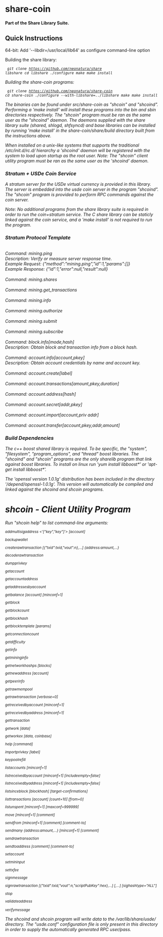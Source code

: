 share-coin
==========

<h4>Part of the Share Library Suite.</b>

<h2>Quick Instructions</h2>

64-bit: Add '--libdir=/usr/local/lib64' as configure command-line option

Building the share library:
<i><small><pre>
  git clone https://github.com/neonatura/share libshare
  cd libshare
  ./configure
  make
  make install
</pre></small><i>

Building the share-coin programs:
<i><small><pre>
  git clone https://github.com/neonatura/share-coin
  cd share-coin
  ./configure --with-libshare=../libshare
  make
  make install
</pre></small><i>

The binaries can be found under src/share-coin as "shcoin" and "shcoind". Performing a 'make install' will install these programs into the bin and sbin directories respectively. The "shcoin" program must be ran as the same user as the "shcoind" daemon. The daemons supplied with the share library suite (shared, shlogd, shfsyncd) and base libraries can be installed by running 'make install' in the share-coin/share/build directory built from the instructions above. 

When installed on a unix-like systems that supports the traditional /etc/init.d/rc.d/ hierarchy a 'shcoind' daemon will be registered with the system to load upon startup as the root user. 
Note: The "shcoin" client utility program must be ran as the same user as the 'shcoind' daemon.

<h3>Stratum + USDe Coin Service</h3>
A stratum server for the USDe virtual currency is provided in this library. The server is embedded into the usde coin server in the program "shcoind". The "shcoin" program is provided to perform RPC commands against the coin server.

Note: No additional programs from the share library suite is required in order to run the coin+stratum service. The C share library can be staticly linked against the coin service, and a 'make install' is not required to run the program.


<h3>Stratum Protocol Template</h3>
<br>Command: mining.ping
<br>Description: Verify or measure server response time.
<br>Example Request: {"method":"mining.ping","id":1,"params":[]}
<br>Example Response: {"id":1,"error":null,"result":null}
<br>
<br>Command: mining.shares
<br>
<br>Command: mining.get_transactions
<br>
<br>Command: mining.info
<br>
<br>Command: mining.authorize
<br>
<br>Command: mining.submit
<br>
<br>Command: mining.subscribe
<br>
<br>Command: block.info[mode,hash]
<br>Description: Obtain block and transaction info from a block hash.
<br>
<br>Command: account.info[account,pkey]
<br>Description: Obtain account credentials by name and account key.
<br>
<br>Command: account.create[label]
<br>
<br>Command: account.transactions[amount,pkey,duration]
<br>
<br>Command: account.address[hash]
<br>
<br>Command: account.secret[addr,pkey]
<br>
<br>Command: account.import[account,priv addr]
<br>
<br>Command: account.transfer[account,pkey,addr,amount]


<h3>Build Dependencies</h3>

The c++ boost shared library is required.  To be specific, the "system", "filesystem", "program_options", and "thread" boost libraries. The "shcoind" and "shcoin" programs are the only sharelib program that link against boost libraries.
To install on linux run 'yum install libboost*' or 'apt-get install libboost*'.

The 'openssl version 1.0.1g' distribution has been included in the directory '/depend/openssl-1.0.1g'. This version will automatically be compiled and linked against the shcoind and shcoin programs.

shcoin - Client Utility Program
===============================

Run "shcoin help" to list command-line arguments:

<small>
addmultisigaddress <nrequired> <'["key","key"]'> [account]

backupwallet <destination>

createrawtransaction [{"txid":txid,"vout":n},...] {address:amount,...}

decoderawtransaction <hex string>

dumpprivkey <usdeaddress>

getaccount <usdeaddress>

getaccountaddress <account>

getaddressesbyaccount <account>

getbalance [account] [minconf=1]

getblock <hash>

getblockcount

getblockhash <index>

getblocktemplate [params]

getconnectioncount

getdifficulty

getinfo

getmininginfo

getnetworkhashps [blocks]

getnewaddress [account]

getpeerinfo

getrawmempool

getrawtransaction <txid> [verbose=0]

getreceivedbyaccount <account> [minconf=1]

getreceivedbyaddress <usdeaddress> [minconf=1]

gettransaction <txid>

getwork [data]

getworkex [data, coinbase]

help [command]

importprivkey <usdeprivkey> [label]

keypoolrefill

listaccounts [minconf=1]

listreceivedbyaccount [minconf=1] [includeempty=false]

listreceivedbyaddress [minconf=1] [includeempty=false]

listsinceblock [blockhash] [target-confirmations]

listtransactions [account] [count=10] [from=0]

listunspent [minconf=1] [maxconf=999999]

move <fromaccount> <toaccount> <amount> [minconf=1] [comment]

sendfrom <fromaccount> <tousdeaddress> <amount> [minconf=1] [comment] [comment-to]

sendmany <fromaccount> {address:amount,...} [minconf=1] [comment]

sendrawtransaction <hex string>

sendtoaddress <usdeaddress> <amount> [comment] [comment-to]

setaccount <usdeaddress> <account>

setmininput <amount>

settxfee <amount>

signmessage <usdeaddress> <message>

signrawtransaction <hex string> [{"txid":txid,"vout":n,"scriptPubKey":hex},...] [<privatekey1>,...] [sighashtype="ALL"]

stop

validateaddress <usdeaddress>

verifymessage <usdeaddress> <signature> <message>
</small>

The shcoind and shcoin program will write data to the /var/lib/share/usde/ directory. The "usde.conf" configuration file is only present in this directory in order to supply the automatically generated RPC user/pass. 
